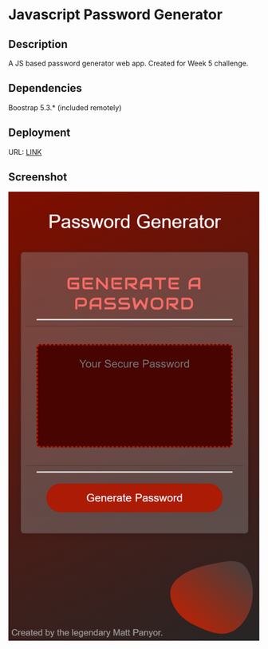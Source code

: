 # Javascript Password Generator

## Description

A JS based password generator web app. Created for Week 5 challenge.

## Dependencies

Boostrap 5.3.* (included remotely)

## Deployment

URL: [LINK](https://mattp-edu.github.io/js-password-generator/)

## Screenshot

![Screenshot](./assets/Screenshot%202024-01-02%20194658.png)